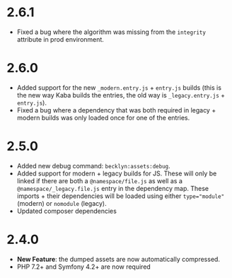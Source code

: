 2.6.1
=====

*   Fixed a bug where the algorithm was missing from the `integrity` attribute in prod environment.


2.6.0
=====

*   Added support for the new `_modern.entry.js` + `entry.js` builds (this is the new way Kaba builds the entries, the old way is `_legacy.entry.js` + `entry.js`).
*   Fixed a bug where a dependency that was both required in legacy + modern builds was only loaded once for one of the entries.

2.5.0
=====

*   Added new debug command: `becklyn:assets:debug`.
*   Added support for modern + legacy builds for JS. These will only be linked if there are both a `@namespace/file.js` 
    as well as a `@namespace/_legacy.file.js` entry in the dependency map.
    These imports + their dependencies will be loaded using either `type="module"` (modern) or `nomodule` (legacy).
*   Updated composer dependencies

2.4.0
=====

*   **New Feature**: the dumped assets are now automatically compressed.
*   PHP 7.2+ and Symfony 4.2+ are now required
